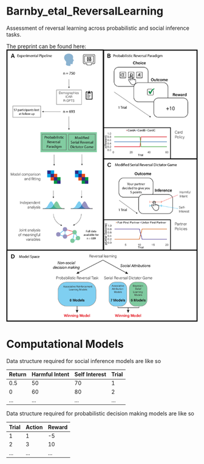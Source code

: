 # Barnby_etal_ReversalLearning
Assessment of reversal learning across probabilistic and social inference tasks.

The preprint can be found here:
![Experimental Design](Figure1_SDRP.png)

# Computational Models

Data structure required for social inference models are like so

Return | Harmful Intent | Self Interest | Trial |
------------ | ------------- | ------------- | ------------- | 
0.5 | 50 | 70 | 1
0 | 60 | 80 | 2
... | ... | ... | ...


Data structure required for probabilistic decision making models are like so

Trial | Action | Reward | 
------------ | ------------- | ------------- | 
1 | 1 | -5 | 
2 | 3 | 10 | 
... | ... | ... |
